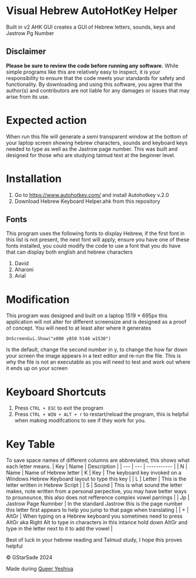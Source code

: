 # Visual Hebrew AutoHotKey Helper
Built in v2 AHK GUI creates a GUI of Hebrew letters, sounds, keys and Jastrow Pg Number

## Disclaimer
**Please be sure to review the code before running any software.** While simple programs like this are relatively easy to inspect, it is your responsibility to ensure that the code meets your standards for safety and functionality. By downloading and using this software, you agree that the author(s) and contributors are not liable for any damages or issues that may arise from its use.

# Expected action
When run this file will generate a semi transparent window at the bottom of your laptop screen showing hebrew characters, sounds and keyboard keys needed to type as well as the Jastrow page number. This was built and designed for those who are studying talmud text at the beginner level.

# Installation
1. Go to https://www.autohotkey.com/ and install Autohotkey v.2.0
2. Download Hebrew Keyboard Helper.ahk from this repository
## Fonts
This program uses the following fonts to display Hebrew, if the first font in this list is not present, the next font will apply, ensure you have one of these fonts installed, you could modify the code to use a font that you do have that can display both english and hebrew characters
1. David
2. Aharoni
3. Arial

# Modification
This program was designed and built on a laptop 1519 × 695px this application will not alter for different screensize and is designed as a proof of concept. You will need to at least alter where it generates 
```
OnScreenGui.Show("x000 y850 h140 w1530")
```
Is the default, change the second number in y, to change the how far down your screen the image appears in a text editor and re-run the file. This is why the file is not an executable as you will need to test and work out where it ends up on your screen

# Keyboard Shortcuts
1. Press ``` CTRL + ESC ``` to exit the program
2. Press ``` CTRL + WIN + ALT + r ``` to restart/reload the program, this is helpful when making modifcations to see if they work for you.

# Key Table
To save space names of different columns are abbreviated, this shows what each letter means.
| Key | Name | Description |
| --- | --- | ----------- |
| N | Name | Name of Hebrew letter
| K | Key | The keyboard key invoked on a Windows Hebrew Keyboard layout to type this key |
| L | Letter | This is the letter written in Hebrew Script |
| S | Sound | This is what sound the letter makes, note written from a personal perpective, you may have better ways to prounounce, this also does not refference complex vowel parrings |
| Jp | Jastrow Page Numnber | In the standard Jastrow this is the page number this letter first appears to help you jump to that page when translating |
| + | AltGr | When typing on a Hebrew keyboard you sometimes need to press AltGr aka Right Alt to type in characters in this intance hold down AltGr and type in the letter next to it to add the vowel |

Best of luck in your hebrew reading and Talmud study, I hope this proves helpful

©️ GStarSade 2024

Made during [Queer Yeshiva](https://www.yeshiva.lgbt/)
